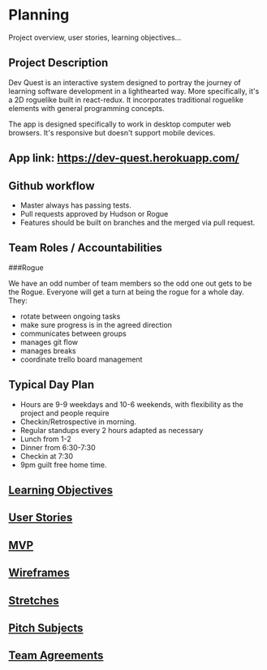 Planning  
========
Project overview, user stories, learning objectives... 

Project Description
-------------------
Dev Quest is an interactive system designed to portray the journey of learning software development in a lighthearted way. More specifically, it's a 2D roguelike built in react-redux. It incorporates traditional roguelike elements with general programming concepts. 

The app is designed specifically to work in desktop computer web browsers. It's responsive but doesn't support mobile devices.

App link: https://dev-quest.herokuapp.com/
---------

Github workflow
---------------
* Master always has passing tests.
* Pull requests approved by Hudson or Rogue
* Features should be built on branches and the merged via pull request.

Team Roles / Accountabilities
-----------------------------

###Rogue

We have an odd number of team members so the odd one out gets to be the Rogue. Everyone will get a turn at being the rogue for a whole day. They:

* rotate between ongoing tasks
* make sure progress is in the agreed direction
* communicates between groups
* manages git flow
* manages breaks
* coordinate trello board management

Typical Day Plan
----------------
* Hours are 9-9 weekdays and 10-6 weekends, with flexibility as the project and people require
* Checkin/Retrospective in morning.
* Regular standups every 2 hours adapted as necessary
* Lunch from 1-2
* Dinner from 6:30-7:30
* Checkin at 7:30
* 9pm guilt free home time.


[Learning Objectives](learningObjectives.md)
---------------------

[User Stories](userStories.md)
------------  
 
[MVP](MVP.md)
-----

[Wireframes](wireframes.md)
------------

[Stretches](stretches.md)
-----------

[Pitch Subjects](pitchSubjects.md)
----------------

[Team Agreements](rules.md)
------------
